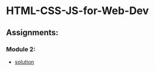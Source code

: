 # HTML-CSS-JS-for-Web-Dev

## Assignments:

### Module 2:
* [solution](https://bpinchandra.github.io/HTML-CSS-JS-for-Web-Dev/Module%202/)
  
